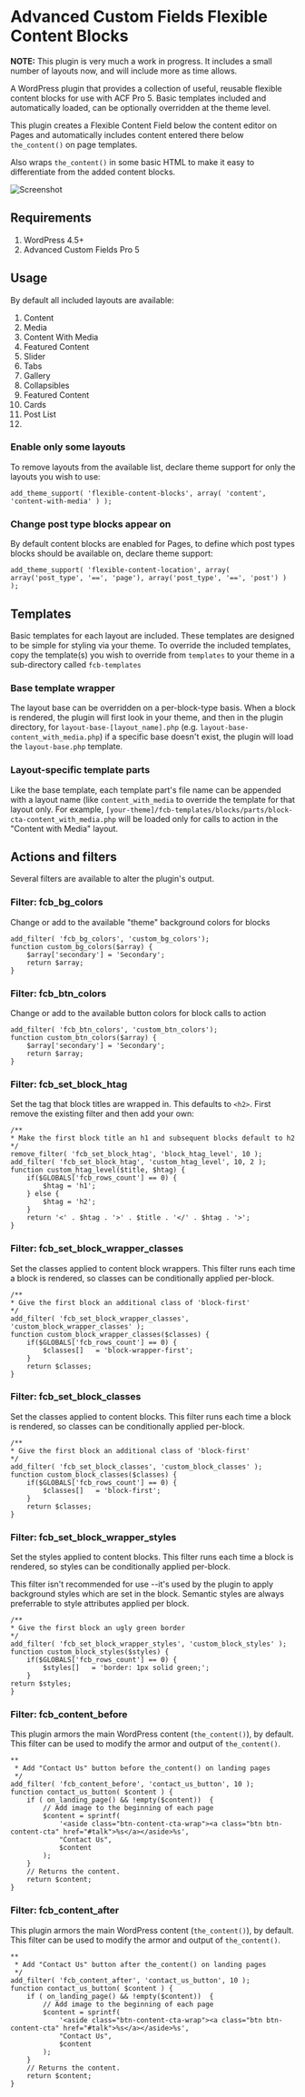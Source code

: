 # Advanced Custom Fields Flexible Content Blocks
**NOTE:** This plugin is very much a work in progress. It includes a small number of layouts now, and will include more as time allows.

A WordPress plugin that provides a collection of useful, reusable flexible content blocks for use with ACF Pro 5. Basic templates included and automatically loaded, can be optionally overridden at the theme level.

This plugin creates a Flexible Content Field below the content editor on Pages and automatically includes content entered there below `the_content()` on page templates.

Also wraps `the_content()` in some basic HTML to make it easy to differentiate from the added content blocks.

![Screenshot](/../gh-pages/screenshot.png?raw=true "Advanced Custom Fields Flexible Content Blocks")


## Requirements

1. WordPress 4.5+
2. Advanced Custom Fields Pro 5

## Usage
By default all included layouts are available:

1. Content
2. Media
3. Content With Media
4. Featured Content
5. Slider
6. Tabs
7. Gallery
8. Collapsibles
9. Featured Content
10. Cards
11. Post List
12. 

### Enable only some layouts
To remove layouts from the available list, declare theme support for only the layouts you wish to use:
````{r, engine='php', count_lines}
add_theme_support( 'flexible-content-blocks', array( 'content', 'content-with-media' ) );
````

### Change post type blocks appear on
By default content blocks are enabled for Pages, to define which post types blocks should be available on, declare theme support:

````{r, engine='php', count_lines}
add_theme_support( 'flexible-content-location', array( array('post_type', '==', 'page'), array('post_type', '==', 'post') ) );
````

## Templates
Basic templates for each layout are included. These templates are designed to be simple for styling via your theme. To override the included templates, copy the template(s) you wish to override from `templates` to your theme in a sub-directory called `fcb-templates`

### Base template wrapper
The layout base can be overridden on a per-block-type basis. When a block is rendered, the plugin will first look in your theme, and then in the plugin directory, for `layout-base-[layout_name].php` (e.g. `layout-base-content_with_media.php`) if a specific base doesn't exist, the plugin will load the `layout-base.php` template. 

### Layout-specific template parts
Like the base template, each template part's file name can be appended with a layout name (like `content_with_media` to override the template for that layout only. For example, `[your-theme]/fcb-templates/blocks/parts/block-cta-content_with_media.php` will be loaded only for calls to action in the "Content with Media" layout. 

## Actions and filters
Several filters are available to alter the plugin's output.

### Filter: fcb_bg_colors
Change or add to the available "theme" background colors for blocks

````
add_filter( 'fcb_bg_colors', 'custom_bg_colors');
function custom_bg_colors($array) {
    $array['secondary'] = 'Secondary';
    return $array;
}
````

### Filter: fcb_btn_colors
Change or add to the available button colors for block calls to action

````
add_filter( 'fcb_btn_colors', 'custom_btn_colors');
function custom_btn_colors($array) {
    $array['secondary'] = 'Secondary';
    return $array;
}
````

### Filter: fcb_set_block_htag
Set the tag that block titles are wrapped in. This defaults to `<h2>`. First remove the existing filter and then add your own:

````{r, engine='php', count_lines}
/**
* Make the first block title an h1 and subsequent blocks default to h2
*/
remove_filter( 'fcb_set_block_htag', 'block_htag_level', 10 );
add_filter( 'fcb_set_block_htag', 'custom_htag_level', 10, 2 );
function custom_htag_level($title, $htag) {
    if($GLOBALS['fcb_rows_count'] == 0) {
        $htag = 'h1';
    } else {
        $htag = 'h2';
    }
    return '<' . $htag . '>' . $title . '</' . $htag . '>';
}
````

### Filter: fcb_set_block_wrapper_classes
Set the classes applied to content block wrappers. This filter runs each time a block is rendered, so classes can be conditionally applied per-block. 

````{r, engine='php', count_lines}
/**
* Give the first block an additional class of 'block-first'
*/
add_filter( 'fcb_set_block_wrapper_classes', 'custom_block_wrapper_classes' );
function custom_block_wrapper_classes($classes) {
    if($GLOBALS['fcb_rows_count'] == 0) {
        $classes[]   = 'block-wrapper-first';
    }
    return $classes;
}
````

### Filter: fcb_set_block_classes
Set the classes applied to content blocks. This filter runs each time a block is rendered, so classes can be conditionally applied per-block. 

````{r, engine='php', count_lines}
/**
* Give the first block an additional class of 'block-first'
*/
add_filter( 'fcb_set_block_classes', 'custom_block_classes' );
function custom_block_classes($classes) {
    if($GLOBALS['fcb_rows_count'] == 0) {
        $classes[]   = 'block-first';
    }
    return $classes;
}
````

### Filter: fcb_set_block_wrapper_styles
Set the styles applied to content blocks. This filter runs each time a block is rendered, so styles can be conditionally applied per-block.

This filter isn't recommended for use --it's used by the plugin to apply background styles which are set in the block. Semantic styles are always preferrable to style attributes applied per block.

````{r, engine='php', count_lines}
/**
* Give the first block an ugly green border
*/
add_filter( 'fcb_set_block_wrapper_styles', 'custom_block_styles' );
function custom_block_styles($styles) {
    if($GLOBALS['fcb_rows_count'] == 0) {
        $styles[]   = 'border: 1px solid green;';
    }
return $styles;
}
````

### Filter: fcb_content_before
This plugin armors the main WordPress content (`the_content()`), by default. This filter can be used to modify the armor and output of `the_content()`.

````
**
 * Add "Contact Us" button before the_content() on landing pages
 */
add_filter( 'fcb_content_before', 'contact_us_button', 10 );
function contact_us_button( $content ) {
    if ( on_landing_page() && !empty($content))  {
        // Add image to the beginning of each page
        $content = sprintf(
            '<aside class="btn-content-cta-wrap"><a class="btn btn-content-cta" href="#talk">%s</a></aside>%s',
            "Contact Us",
            $content
        );
    }
    // Returns the content.
    return $content;
}
````

### Filter: fcb_content_after
This plugin armors the main WordPress content (`the_content()`), by default. This filter can be used to modify the armor and output of `the_content()`.

````
**
 * Add "Contact Us" button after the_content() on landing pages
 */
add_filter( 'fcb_content_after', 'contact_us_button', 10 );
function contact_us_button( $content ) {
    if ( on_landing_page() && !empty($content))  {
        // Add image to the beginning of each page
        $content = sprintf(
            '<aside class="btn-content-cta-wrap"><a class="btn btn-content-cta" href="#talk">%s</a></aside>%s',
            "Contact Us",
            $content
        );
    }
    // Returns the content.
    return $content;
}
````
